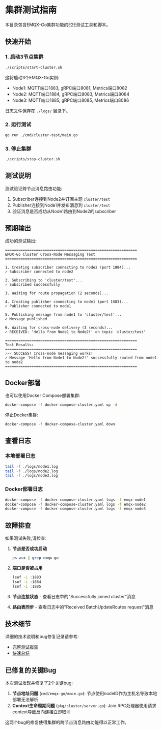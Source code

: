 # 集群测试指南

本目录包含EMQX-Go集群功能的E2E测试工具和脚本。

## 快速开始

### 1. 启动3节点集群
```bash
./scripts/start-cluster.sh
```

这将启动3个EMQX-Go实例:
- Node1: MQTT端口1883, gRPC端口8081, Metrics端口8082
- Node2: MQTT端口1884, gRPC端口8083, Metrics端口8084
- Node3: MQTT端口1885, gRPC端口8085, Metrics端口8086

日志文件保存在 `./logs/` 目录下。

### 2. 运行测试
```bash
go run ./cmd/cluster-test/main.go
```

### 3. 停止集群
```bash
./scripts/stop-cluster.sh
```

## 测试说明

测试验证跨节点消息路由功能:
1. Subscriber连接到Node2并订阅主题 `cluster/test`
2. Publisher连接到Node1并发布消息到 `cluster/test`
3. 验证消息是否成功从Node1路由到Node2的subscriber

## 预期输出

成功的测试输出:
```
============================================================
EMQX-Go Cluster Cross-Node Messaging Test
============================================================

1. Creating subscriber connecting to node2 (port 1884)...
✓ Subscriber connected to node2

2. Subscribing to 'cluster/test'...
✓ Subscribed successfully

3. Waiting for route propagation (2 seconds)...

4. Creating publisher connecting to node1 (port 1883)...
✓ Publisher connected to node1

5. Publishing message from node1 to 'cluster/test'...
✓ Message published

6. Waiting for cross-node delivery (3 seconds)...
✓ RECEIVED: 'Hello from Node1 to Node2!' on topic 'cluster/test'

============================================================
Test Results:
============================================================
✓✓✓ SUCCESS! Cross-node messaging works!
✓ Message 'Hello from Node1 to Node2!' successfully routed from node1 to node2
============================================================
```

## Docker部署

也可以使用Docker Compose部署集群:
```bash
docker-compose -f docker-compose-cluster.yaml up -d
```

停止Docker集群:
```bash
docker-compose -f docker-compose-cluster.yaml down
```

## 查看日志

### 本地部署日志
```bash
tail -f ./logs/node1.log
tail -f ./logs/node2.log
tail -f ./logs/node3.log
```

### Docker部署日志
```bash
docker-compose -f docker-compose-cluster.yaml logs -f emqx-node1
docker-compose -f docker-compose-cluster.yaml logs -f emqx-node2
docker-compose -f docker-compose-cluster.yaml logs -f emqx-node3
```

## 故障排查

如果测试失败,请检查:

1. **节点是否成功启动**
   ```bash
   ps aux | grep emqx-go
   ```

2. **端口是否被占用**
   ```bash
   lsof -i :1883
   lsof -i :1884
   lsof -i :1885
   ```

3. **节点连接状态** - 查看日志中的"Successfully joined cluster"消息

4. **路由表同步** - 查看日志中的"Received BatchUpdateRoutes request"消息

## 技术细节

详细的技术说明和bug修复记录请参考:
- [完整测试报告](./CLUSTER_E2E_TEST_REPORT.md)
- [快速总结](./CLUSTER_TEST_SUMMARY.md)

## 已修复的关键Bug

本次测试发现并修复了2个关键bug:

1. **节点地址问题** (`cmd/emqx-go/main.go`): 节点使用nodeID作为主机名导致本地部署无法解析
2. **Context生命周期问题** (`pkg/cluster/server.go`): Join RPC处理器使用请求context导致反向连接立即取消

这两个bug的修复使得集群的跨节点消息路由功能得以正常工作。
